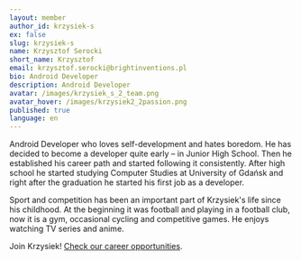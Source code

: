 ```yaml
---
layout: member
author_id: krzysiek-s
ex: false
slug: krzysiek-s
name: Krzysztof Serocki
short_name: Krzysztof
email: krzysztof.serocki@brightinventions.pl
bio: Android Developer
description: Android Developer
avatar: /images/krzysiek_s_2_team.png
avatar_hover: /images/krzysiek2_2passion.png
published: true
language: en
---
```

Android Developer who loves self-development and hates boredom. He has decided to become a developer quite early – in Junior High School. Then he established his career path and started following it consistently. After high school he started studying Computer Studies at University of Gdańsk and right after the graduation he started his first job as a developer.

Sport and competition has been an important part of Krzysiek's life since his childhood. At the beginning it was football and playing in a football club, now it is a gym, occasional cycling and competitive games. He enjoys watching TV series and anime.

Join Krzysiek! [Check our career opportunities](/career).
